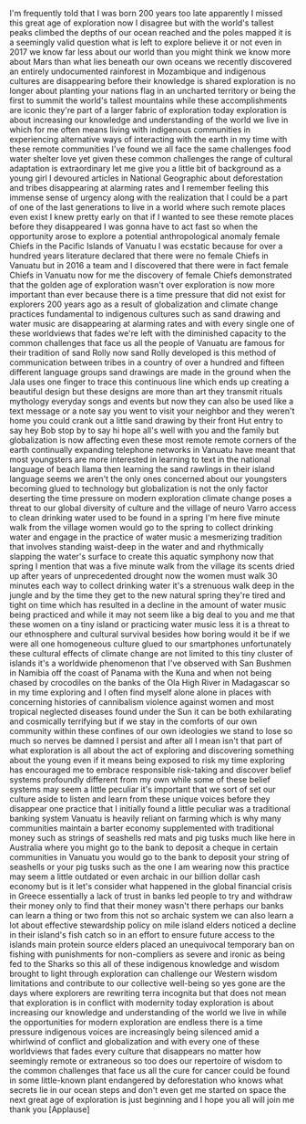 
I&#39;m frequently told that I was born 200
years too late apparently I missed this
great age of exploration now I disagree
but with the world&#39;s tallest peaks
climbed the depths of our ocean reached
and the poles mapped it is a seemingly
valid question what is left to explore
believe it or not even in 2017 we know
far less about our world than you might
think we know more about Mars than what
lies beneath our own oceans we recently
discovered an entirely undocumented
rainforest in Mozambique and indigenous
cultures are disappearing before their
knowledge is shared exploration is no
longer about planting your nations flag
in an uncharted territory or being the
first to summit the world&#39;s tallest
mountains while these accomplishments
are iconic they&#39;re part of a larger
fabric of exploration today exploration
is about increasing our knowledge and
understanding of the world we live in
which for me often means living with
indigenous communities in experiencing
alternative ways of interacting with the
earth in my time with these remote
communities I&#39;ve found we all face the
same challenges food water shelter love
yet given these common challenges the
range of cultural adaptation is
extraordinary let me give you a little
bit of background as a young girl I
devoured articles in National Geographic
about deforestation and tribes
disappearing at alarming rates and I
remember feeling this immense sense of
urgency along with the realization that
I could be a part of one of the last
generations to live in a world where
such remote places even exist
I knew pretty early on that if I wanted
to see these remote places before they
disappeared I was gonna have to act fast
so when the opportunity arose to explore
a potential anthropological anomaly
female Chiefs in the Pacific Islands of
Vanuatu I was ecstatic because for over
a hundred years
literature declared that there were no
female Chiefs in Vanuatu but in 2016 a
team and I discovered that there were in
fact female Chiefs
in Vanuatu now for me the discovery of
female Chiefs demonstrated that the
golden age of exploration wasn&#39;t over
exploration is now more important than
ever because there is a time pressure
that did not exist for explorers 200
years ago as a result of globalization
and climate change practices fundamental
to indigenous cultures such as sand
drawing and water music are disappearing
at alarming rates and with every single
one of these worldviews that fades we&#39;re
left with the diminished capacity to the
common challenges that face us all the
people of Vanuatu are famous for their
tradition of sand Rolly now sand Rolly
developed is this method of
communication between tribes in a
country of over a hundred and fifteen
different language groups sand drawings
are made in the ground when the Jala
uses one finger to trace this continuous
line which ends up creating a beautiful
design but these designs are more than
art they transmit rituals mythology
everyday songs and events but now they
can also be used like a text message or
a note say you went to visit your
neighbor and they weren&#39;t home you could
crank out a little sand drawing by their
front Hut entry to say hey Bob stop by
to say hi hope all&#39;s well with you and
the family but globalization is now
affecting even these most remote remote
corners of the earth continually
expanding telephone networks in Vanuatu
have meant that most youngsters are more
interested in learning to text in the
national language of beach llama then
learning the sand rawlings in their
island language seems we aren&#39;t the only
ones concerned about our youngsters
becoming glued to technology but
globalization is not the only factor
deserting the time pressure on modern
exploration climate change poses a
threat to our global diversity of
culture and the village of neuro Varro
access to clean drinking water used to
be found in a spring I&#39;m here five
minute walk from the village women would
go to the spring to collect drinking
water and engage in the practice of
water music a mesmerizing tradition that
involves standing waist-deep in the
water and and rhythmically slapping the
water&#39;s surface to create this aquatic
symphony now that spring I mention that
was a five minute walk from the village
its scents dried up after years of
unprecedented drought now the women must
walk 30 minutes each way to collect
drinking water
it&#39;s a strenuous walk deep in the jungle
and by the time they get to the new
natural spring they&#39;re tired and tight
on time which has resulted in a decline
in the amount of water music being
practiced and while it may not seem like
a big deal to you and me that these
women on a tiny island or practicing
water music less it is a threat to our
ethnosphere and cultural survival
besides how boring would it be if we
were all one homogeneous culture glued
to our smartphones
unfortunately these cultural effects of
climate change are not limited to this
tiny cluster of islands it&#39;s a worldwide
phenomenon that I&#39;ve observed with San
Bushmen in Namibia
off the coast of Panama with the Kuna
and when not being chased by crocodiles
on the banks of the Ola High River in
Madagascar so in my time exploring and I
often find myself alone alone in places
with concerning histories of cannibalism
violence against women and most tropical
neglected diseases found under the Sun
it can be both exhilarating and
cosmically terrifying but if we stay in
the comforts of our own community within
these confines of our own ideologies we
stand to lose so much so nerves be
damned I persist and after all I mean
isn&#39;t that part of what exploration is
all about the act of exploring and
discovering something about the young
even if it means being exposed to risk
my time exploring has encouraged me to
embrace responsible risk-taking and
discover belief systems profoundly
different from my own while some of
these belief systems may seem a little
peculiar it&#39;s important that we sort of
set our culture aside to listen and
learn from these unique voices before
they disappear one practice that I
initially found a little peculiar was a
traditional banking system Vanuatu is
heavily reliant on farming which is why
many communities maintain a barter
economy supplemented with traditional
money such as strings of seashells red
mats and pig tusks much like here in
Australia where you might go to the bank
to deposit a cheque in certain
communities in Vanuatu you would go to
the bank to deposit your string of
seashells or your pig tusks such as the
one I am wearing now this practice may
seem a little outdated or even archaic
in our billion dollar cash economy but
is it let&#39;s consider what happened in
the global financial crisis in Greece
essentially a lack of trust in banks led
people to try and withdraw their money
only to find that their money wasn&#39;t
there
perhaps our banks can learn a thing or
two from this not so archaic system we
can also learn a lot about effective
stewardship policy on mile island elders
noticed a decline in their island&#39;s fish
catch so in an effort to ensure future
access to the islands main protein
source elders placed an unequivocal
temporary ban on fishing with
punishments for non-compliers as severe
and ironic as being fed to the Sharks so
this all of these indigenous knowledge
and wisdom brought to light through
exploration can challenge our Western
wisdom limitations and contribute to our
collective well-being so yes
gone are the days where explorers are
rewriting terra incognita
but that does not mean that exploration
is in conflict with modernity today
exploration is about increasing our
knowledge and understanding of the world
we live in
while the opportunities for modern
exploration are endless there is a time
pressure indigenous voices are
increasingly being silenced amid a
whirlwind of conflict and globalization
and with every one of these worldviews
that fades every culture that disappears
no matter how seemingly remote or
extraneous so too does our repertoire of
wisdom to the common challenges that
face us all the cure for cancer could be
found in some little-known plant
endangered by deforestation who knows
what secrets lie in our ocean steps and
don&#39;t even get me started on space the
next great age of exploration is just
beginning and I hope you all will join
me thank you
[Applause]
